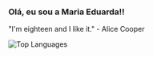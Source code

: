 ### Olá, eu sou a Maria Eduarda!!

"I'm eighteen and I like it." - Alice Cooper 

![Top Languages](https://github-readme-stats.vercel.app/api/top-langs/?username=anuraghazra&hide_progress=true&theme=dracula)
